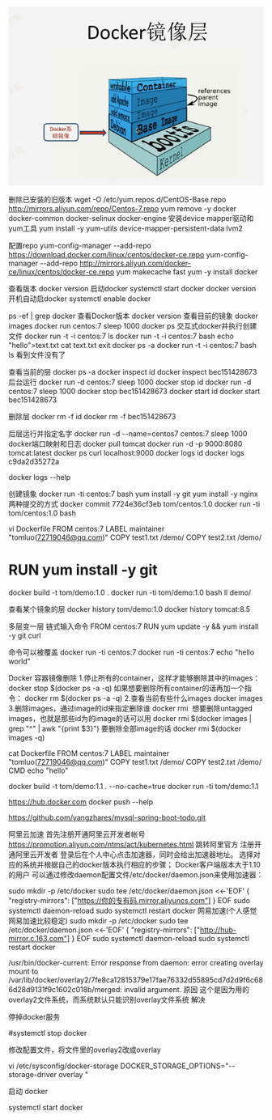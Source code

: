 ![](.docker安装配置_images/docker结构.png)

删除已安装的旧版本
wget -O /etc/yum.repos.d/CentOS-Base.repo http://mirrors.aliyun.com/repo/Centos-7.repo
yum remove -y docker docker-common docker-selinux docker-engine
安装device mapper驱动和yum工具
yum install -y yum-utils device-mapper-persistent-data lvm2

配置repo
yum-config-manager --add-repo https://download.docker.com/linux/centos/docker-ce.repo
yum-config-manager --add-repo http://mirrors.aliyun.com/docker-ce/linux/centos/docker-ce.repo
yum makecache fast
yum -y install docker

查看版本
docker version
启动docker
systemctl start docker
docker version  
开机自动启docker
systemctl enable docker

ps -ef | grep docker
查看Docker版本
docker version
查看目前的镜象
docker images
docker run centos:7 sleep 1000
docker ps 
交互式docker并执行创建文件
docker run -t -i centos:7 ls
docker run -t -i centos:7 bash
echo "hello">text.txt
cat text.txt 
exit
docker ps -a
docker run -t -i centos:7 bash
ls
看到文件没有了 

查看当前的层
docker ps -a
docker inspect id
docker inspect bec151428673
后台运行
docker run -d centos:7 sleep 1000
docker stop id
docker run -d centos:7 sleep 1000
docker stop bec151428673
docker start id
docker start bec151428673

删除层
docker rm -f id
docker rm -f bec151428673

后层运行并指定名字
docker run -d --name=centos7 centos:7 sleep 1000
docker端口映射和日志
docker pull tomcat
docker run -d -p 9000:8080 tomcat:latest
docker ps
curl localhost:9000
docker logs id
docker logs c9da2d35272a

docker logs --help

创建镜象
docker run -ti centos:7 bash
yum install -y git 
yum install -y nginx
两种提交的方式
docker commit 7724e36cf3eb tom/centos:1.0
docker run -ti tom/centos:1.0 bash


vi Dockerfile 
FROM centos:7
LABEL maintainer "tomluo(72719046@qq.com)"
COPY test1.txt /demo/
COPY test2.txt /demo/
# RUN yum install -y git

docker build -t tom/demo:1.0 .
docker run -ti tom/demo:1.0 bash
ll demo/

查看某个镜象的层
docker history tom/demo:1.0
docker history tomcat:8.5

多层变一层
链式输入命令
FROM centos:7
RUN yum update -y && yum install -y git curl

命令可以被覆盖
docker run -ti centos:7
docker run -ti centos:7 echo "hello world"

Docker 容器镜像删除
1.停止所有的container，这样才能够删除其中的images：
docker stop $(docker ps -a -q)
如果想要删除所有container的话再加一个指令：
docker rm $(docker ps -a -q)
2.查看当前有些什么images
docker images
3.删除images，通过image的id来指定删除谁
docker rmi <image id>
想要删除untagged images，也就是那些id为<None>的image的话可以用
docker rmi $(docker images | grep "^<none>" | awk "{print $3}")
要删除全部image的话
docker rmi $(docker images -q)

cat Dockerfile
FROM centos:7
LABEL maintainer "tomluo(72719046@qq.com)"
COPY test1.txt /demo/
COPY test2.txt /demo/
CMD echo "hello"

docker build -t tom/demo:1.1 .  --no-cache=true
docker run -ti tom/demo:1.1



https://hub.docker.com
docker push --help


https://github.com/yangzhares/mysql-spring-boot-todo.git


阿里云加速
首先注册开通阿里云开发者帐号 
https://promotion.aliyun.com/ntms/act/kubernetes.html
跳转阿里官方 注册开通阿里云开发者
登录后在个人中心点击加速器，同时会给出加速器地址。
选择对应的系统并根据自己的docker版本执行相应的步骤；
Docker客户端版本大于1.10的用户 可以通过修改daemon配置文件/etc/docker/daemon.json来使用加速器：

sudo mkdir -p /etc/docker
sudo tee /etc/docker/daemon.json <<-'EOF'
{
  "registry-mirrors": ["https://你的专有码.mirror.aliyuncs.com"]
}
EOF
sudo systemctl daemon-reload
sudo systemctl restart docker
网易加速(个人感觉网易加速比较稳定)
sudo mkdir -p /etc/docker
sudo tee /etc/docker/daemon.json <<-'EOF'
{
  "registry-mirrors": ["http://hub-mirror.c.163.com"]
}
EOF
sudo systemctl daemon-reload
sudo systemctl restart docker

/usr/bin/docker-current: Error response from daemon: error creating overlay mount to /var/lib/docker/overlay2/7fe8ca12815379e17fae76332d55895cd7d2d9f6c686d28d9131f9c1602c018b/merged: invalid argument.
原因
这个是因为用的overlay2文件系统，而系统默认只能识别overlay文件系统
解决

停掉docker服务

#systemctl stop docker


修改配置文件，将文件里的overlay2改成overlay

vi /etc/sysconfig/docker-storage
DOCKER_STORAGE_OPTIONS="--storage-driver overlay "


启动 docker

systemctl start docker


